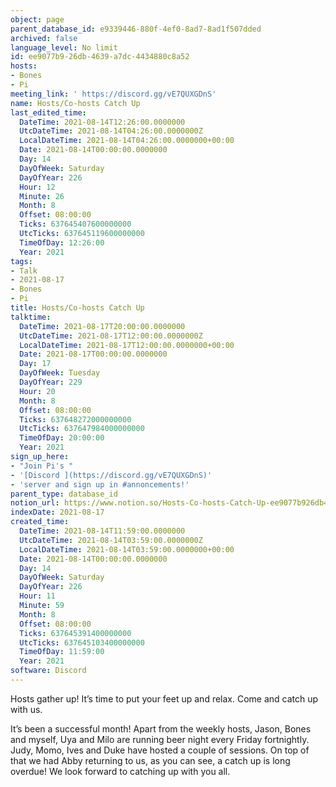 ```yaml
---
object: page
parent_database_id: e9339446-880f-4ef0-8ad7-8ad1f507dded
archived: false
language_level: No limit
id: ee9077b9-26db-4639-a7dc-4434880c8a52
hosts:
- Bones
- Pi
meeting_link: ' https://discord.gg/vE7QUXGDnS'
name: Hosts/Co-hosts Catch Up
last_edited_time:
  DateTime: 2021-08-14T12:26:00.0000000
  UtcDateTime: 2021-08-14T04:26:00.0000000Z
  LocalDateTime: 2021-08-14T04:26:00.0000000+00:00
  Date: 2021-08-14T00:00:00.0000000
  Day: 14
  DayOfWeek: Saturday
  DayOfYear: 226
  Hour: 12
  Minute: 26
  Month: 8
  Offset: 08:00:00
  Ticks: 637645407600000000
  UtcTicks: 637645119600000000
  TimeOfDay: 12:26:00
  Year: 2021
tags:
- Talk
- 2021-08-17
- Bones
- Pi
title: Hosts/Co-hosts Catch Up
talktime:
  DateTime: 2021-08-17T20:00:00.0000000
  UtcDateTime: 2021-08-17T12:00:00.0000000Z
  LocalDateTime: 2021-08-17T12:00:00.0000000+00:00
  Date: 2021-08-17T00:00:00.0000000
  Day: 17
  DayOfWeek: Tuesday
  DayOfYear: 229
  Hour: 20
  Month: 8
  Offset: 08:00:00
  Ticks: 637648272000000000
  UtcTicks: 637647984000000000
  TimeOfDay: 20:00:00
  Year: 2021
sign_up_here:
- "Join Pi's "
- '[Discord ](https://discord.gg/vE7QUXGDnS)'
- 'server and sign up in #annoncements!'
parent_type: database_id
notion_url: https://www.notion.so/Hosts-Co-hosts-Catch-Up-ee9077b926db4639a7dc4434880c8a52
indexDate: 2021-08-17
created_time:
  DateTime: 2021-08-14T11:59:00.0000000
  UtcDateTime: 2021-08-14T03:59:00.0000000Z
  LocalDateTime: 2021-08-14T03:59:00.0000000+00:00
  Date: 2021-08-14T00:00:00.0000000
  Day: 14
  DayOfWeek: Saturday
  DayOfYear: 226
  Hour: 11
  Minute: 59
  Month: 8
  Offset: 08:00:00
  Ticks: 637645391400000000
  UtcTicks: 637645103400000000
  TimeOfDay: 11:59:00
  Year: 2021
software: Discord
---
```









Hosts gather up! It’s time to put your feet up and relax. Come and catch up with us.

It’s been a successful month! Apart from the weekly hosts, Jason, Bones and myself, Uya and Milo are running beer night every Friday fortnightly. Judy, Momo, Ives and Duke have hosted a couple of sessions. On top of that we had Abby returning to us, as you can see, a catch up is long overdue! We look forward to catching up with you all.

















